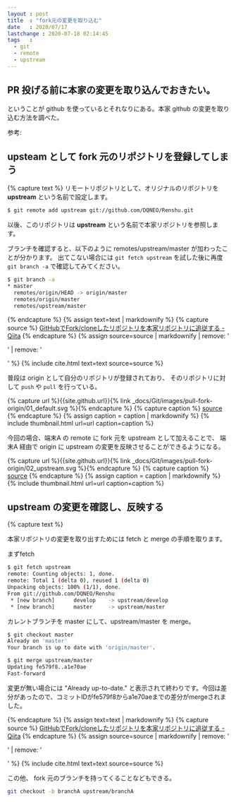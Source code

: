 ```yaml
---
layout : post
title  : "fork元の変更を取り込む"
date   : 2020/07/17
lastchange : 2020-07-18 02:14:45
tags   :
  - git
  - remote
  - upstream
---
```


## PR 投げる前に本家の変更を取り込んでおきたい。

ということが github を使っているとそれなりにある。本家 github の変更を取り込む方法を調べた。

参考:

## upsteam として fork 元のリポジトリを登録してしまう

{% capture text %}
リモートリポジトリとして、オリジナルのリポジトリを **upstream** という名前で設定します。

```sh
$ git remote add upstream git://github.com/DQNEO/Renshu.git
```

以後、このリポジトリは **upstream** という名前で本家リポジトリを参照します。

ブランチを確認すると、以下のように remotes/upstream/master が加わったことが分かります。
出てこない場合には `git fetch upstream` を試した後に再度 `git branch -a` で確認してみてください。

```sh
$ git branch -a
* master
  remotes/origin/HEAD -> origin/master
  remotes/origin/master
  remotes/upstream/master
```
{% endcapture %}
{% assign text=text | markdownify %}
{% capture source %}
[GitHubでFork/cloneしたリポジトリを本家リポジトリに追従する - Qiita](https://qiita.com/xtetsuji/items/555a1ef19ed21ee42873 "GitHubでFork/cloneしたリポジトリを本家リポジトリに追従する - Qiita")
{% endcapture %}
{% assign source=source | markdownify | remove: '<p>' | remove: '</p>' %}
{% include cite.html text=text source=source %}

普段は origin として自分のリポジトリが登録されており、
そのリポジトリに対して `push` や `pull` を行っている。

{% capture url %}{{site.github.url}}{% link _docs/Git/images/pull-fork-origin/01_default.svg %}{% endcapture %}
{% capture caption %}
[source](http://www.plantuml.com/plantuml/uml/POyzQiD044RxESLSO9ka2q4e47A1d619Hfj5-oDcPvly5EaCRjmQtBiGo9LFP5XVmrj8sE1ovhrNV6qIpPAz0n0hZh1ifp8TJ_zJsQ_BQWEGUXi6pThZAtKwEtcBGTxjD-7Z0m3JX-XWQiZaen3-06AIoDeGHhR61lY3vP6794pQtsJdyL1suml0mb3zDdE9JzX5xW7c4_5PARKabHehEEJqTHKgR-u4vm1Q2fzrvWK0)
{% endcapture %}
{% assign caption = caption | markdownify %}
{% include thumbnail.html url=url caption=caption %}

今回の場合、端末A の remote に fork 元を upstream として加えることで、
端末A 経由で origin に upstream の変更を反映させることができるようになる。

{% capture url %}{{site.github.url}}{% link _docs/Git/images/pull-fork-origin/02_upstream.svg %}{% endcapture %}
{% capture caption %}
[source](http://www.plantuml.com/plantuml/uml/RP2_IWD14CRxxoc6z7U5TY8XWlW2jZPBCZcNxEqUixEDVue8mc4breBfKzZuHiVfQxYOd1wOzllp-vYPHJMYgNQ0MdLCoo2h_h7j7bxwfqstRhlrMx_vw9zR8AwiRuoOcivvQPBJY-3rqjum7Hy1mdCrld9CmdLGfbk0A6eGKp45iPNr8o4rKOLD3Tm3ymoIu6YIceLHllA3Eo4JQIUE5xwsxv-lspDWo55nDzrlqCdF3S2kHcKv_HqR5Sgi3vnSgQnIavp37a9qMXJ5lq2y_Wja_o01C_QB_D5l)
{% endcapture %}
{% assign caption = caption | markdownify %}
{% include thumbnail.html url=url caption=caption %}

## upstream の変更を確認し、反映する

{% capture text %}

本家リポジトリの変更を取り出すためには fetch と merge の手順を取ります。

まずfetch

```sh
$ git fetch upstream
remote: Counting objects: 1, done.
remote: Total 1 (delta 0), reused 1 (delta 0)
Unpacking objects: 100% (1/1), done.
From git://github.com/DQNEO/Renshu
 * [new branch]      develop    -> upstream/develop
 * [new branch]      master     -> upstream/master
```

カレントブランチを master にして、upstream/master を merge。

```sh
$ git checkout master
Already on 'master'
Your branch is up to date with 'origin/master'.

$ git merge upstream/master
Updating fe579f8..a1e70ae
Fast-forward
```

変更が無い場合には "Already up-to-date." と表示されて終わりです。今回は差分があったので、コミットIDがfe579f8からa1e70aeまでの差分がmergeされました。

{% endcapture %}
{% assign text=text | markdownify %}
{% capture source %}
[GitHubでFork/cloneしたリポジトリを本家リポジトリに追従する - Qiita](https://qiita.com/xtetsuji/items/555a1ef19ed21ee42873 "GitHubでFork/cloneしたリポジトリを本家リポジトリに追従する - Qiita")
{% endcapture %}
{% assign source=source | markdownify | remove: '<p>' | remove: '</p>' %}
{% include cite.html text=text source=source %}

この他、 fork 元のブランチを持ってくることなどもできる。

```sh
git checkout -b branchA upstream/branchA
```